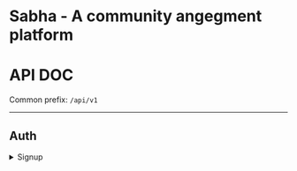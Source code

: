 # Sabha - A community angegment platform


# API DOC

Common prefix: `/api/v1`

---

## Auth

<details>
    <summary>Signup</summary>
	
    Method: `POST`
    Path: `/signup`
    Body:
        {
            "name" : "Nirav",
            "email": "nirav@nirav.com",
            "password": "123",
            "bio": "optional"
        }
    Response:
        {
            "name": "Nirav",
            "email": "nirav@nirav.com",
            "id": "UUID"
        }
</details>
